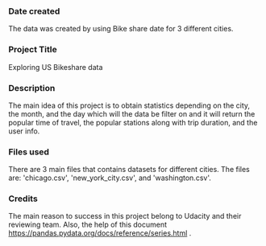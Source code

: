 
### Date created
The data was created by using Bike share date for 3 different cities.

### Project Title
Exploring US Bikeshare data

### Description
The main idea of this project is to obtain statistics depending on the city, the month, and the day which will the data be filter on and it will return the popular time of travel, the popular stations along with trip duration, and the user info.

### Files used
There are 3 main files that contains datasets for different cities. The files are: 'chicago.csv', 'new_york_city.csv', and 'washington.csv'.

### Credits
The main reason to success in this project belong to Udacity and their reviewing team. Also, the help of this document https://pandas.pydata.org/docs/reference/series.html .
